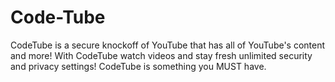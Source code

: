 # Code-Tube
CodeTube is a secure knockoff of YouTube that has all of YouTube's content and more! With CodeTube watch videos and stay fresh unlimited security and privacy settings! CodeTube is something you MUST have.
